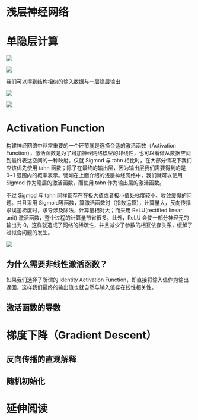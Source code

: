 
# 浅层神经网络


# 单隐层计算


![](https://coding.net/u/hoteam/p/Cache/git/raw/master/2017/8/3/QQ20170904-223601111.png) 


![](https://coding.net/u/hoteam/p/Cache/git/raw/master/2017/8/3/QQ20170904-230027.png) 


我们可以得到结构相似的输入数据与一层隐层输出


![](https://coding.net/u/hoteam/p/Cache/git/raw/master/2017/8/3/Group.png)



![](https://coding.net/u/hoteam/p/Cache/git/raw/master/2017/8/3/QQ20170904-231536.png) 


# Activation Function


构建神经网络中非常重要的一个环节就是选择合适的激活函数（Activation Function），激活函数是为了增加神经网络模型的非线性，也可以看做从数据空间到最终表达空间的一种映射。仅就 Sigmod 与 tahn 相比时，在大部分情况下我们应该优先使用 tahn 函数；除了在最终的输出层，因为输出层我们需要得到的是 0~1 范围内的概率表示。譬如在上面介绍的浅层神经网络中，我们就可以使用 Sigmod 作为隐层的激活函数，而使用 tahn 作为输出层的激活函数。


不过 Sigmod 与 tahn 同样都存在在极大值或者极小值处梯度较小、收敛缓慢的问题。并且采用 Sigmoid等函数，算激活函数时（指数运算），计算量大，反向传播求误差梯度时，求导涉及除法，计算量相对大；而采用 ReLU(rectified linear unit) 激活函数，整个过程的计算量节省很多。此外，ReLU 会使一部分神经元的输出为 0，这样就造成了网络的稀疏性，并且减少了参数的相互依存关系，缓解了过拟合问题的发生。


![](https://raw.githubusercontent.com/wxyyxc1992/OSS/master/2017/8/1/activation_function.png)



## 为什么需要非线性激活函数？


如果我们选择了所谓的 Identity Activation Function，即直接将输入值作为输出返回，这样我们最终的输出值也就自然与输入值存在线性相关性。


## 激活函数的导数


# 梯度下降（Gradient Descent）


## 反向传播的直观解释


## 随机初始化


# 延伸阅读